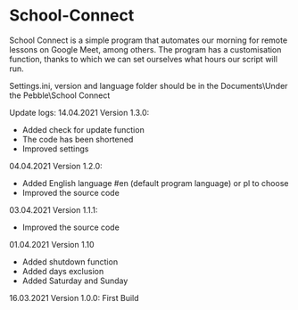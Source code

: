 # School-Connect
School Connect is a simple program that automates our morning for remote lessons on Google Meet, among others. The program has a customisation function, thanks to which we can set ourselves what hours our script will run.

Settings.ini, version and language folder should be in the Documents\Under the Pebble\School Connect

Update logs:
14.04.2021
Version 1.3.0:
- Added check for update function
- The code has been shortened
- Improved settings

04.04.2021
Version 1.2.0:
- Added English language #en (default program language) or pl to choose
- Improved the source code

03.04.2021
Version 1.1.1:
- Improved the source code

01.04.2021
Version 1.10
- Added shutdown function
- Added days exclusion
- Added Saturday and Sunday

16.03.2021
Version 1.0.0:
First Build
